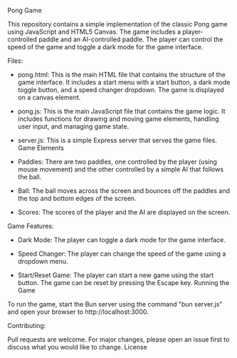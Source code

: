 Pong Game

This repository contains a simple implementation of the classic Pong game using JavaScript and HTML5 Canvas. The game includes a player-controlled paddle and an AI-controlled paddle. The player can control the speed of the game and toggle a dark mode for the game interface.


Files:

- pong.html: This is the main HTML file that contains the structure of the game interface. It includes a start menu with a start button, a dark mode toggle button, and a speed changer dropdown. The game is displayed on a canvas element.

- pong.js: This is the main JavaScript file that contains the game logic. It includes functions for drawing and moving game elements, handling user input, and managing game state.

- server.js: This is a simple Express server that serves the game files.
Game Elements

- Paddles: There are two paddles, one controlled by the player (using mouse movement) and the other controlled by a simple AI that follows the ball.

- Ball: The ball moves across the screen and bounces off the paddles and the top and bottom edges of the screen.

- Scores: The scores of the player and the AI are displayed on the screen.


Game Features:

- Dark Mode: The player can toggle a dark mode for the game interface.

- Speed Changer: The player can change the speed of the game using a dropdown menu.

- Start/Reset Game: The player can start a new game using the start button. The game can be reset by pressing the Escape key.
Running the Game

To run the game, start the Bun server using the command "bun server.js" and open your browser to http://localhost:3000.


Contributing:

Pull requests are welcome. For major changes, please open an issue first to discuss what you would like to change.
License


